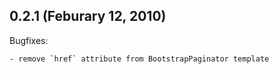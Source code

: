## 0.2.1 (Feburary 12, 2010)

Bugfixes:

    - remove `href` attribute from BootstrapPaginator template